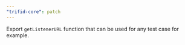 ```yaml
---
"trifid-core": patch
---
```


Export `getListenerURL` function that can be used for any test case for example.
